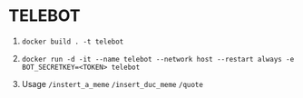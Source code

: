 # TELEBOT

1. `docker build . -t telebot`

2. `docker run -d -it --name telebot --network host --restart always -e BOT_SECRETKEY=<TOKEN> telebot`

3. Usage `/instert_a_meme` `/insert_duc_meme` `/quote`
